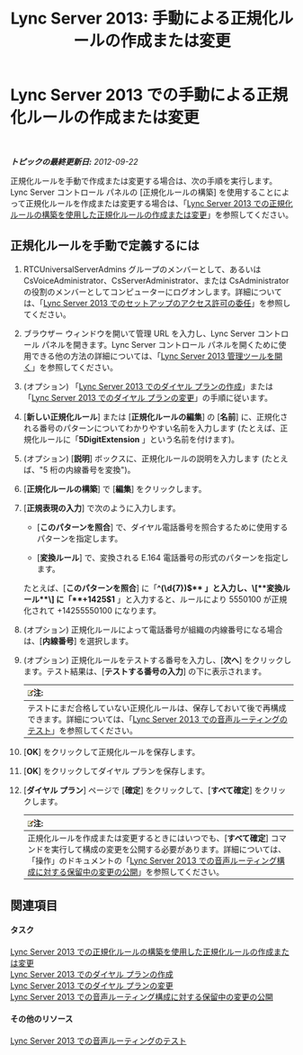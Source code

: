 ﻿---
title: 'Lync Server 2013: 手動による正規化ルールの作成または変更'
TOCTitle: 手動による正規化ルールの作成または変更
ms:assetid: fc0335e6-8830-4cfb-8c64-6aeb98c0a992
ms:mtpsurl: https://technet.microsoft.com/ja-jp/library/Gg413074(v=OCS.15)
ms:contentKeyID: 48274197
ms.date: 05/19/2016
mtps_version: v=OCS.15
ms.translationtype: HT
---

# Lync Server 2013 での手動による正規化ルールの作成または変更

 

_**トピックの最終更新日:** 2012-09-22_

正規化ルールを手動で作成または変更する場合は、次の手順を実行します。 Lync Server コントロール パネルの \[正規化ルールの構築\] を使用することによって正規化ルールを作成または変更する場合は、「[Lync Server 2013 での正規化ルールの構築を使用した正規化ルールの作成または変更](lync-server-2013-create-or-modify-a-normalization-rule-by-using-build-a-normalization-rule.md)」を参照してください。

## 正規化ルールを手動で定義するには

1.  RTCUniversalServerAdmins グループのメンバーとして、あるいは CsVoiceAdministrator、CsServerAdministrator、または CsAdministrator の役割のメンバーとしてコンピューターにログオンします。詳細については、「[Lync Server 2013 でのセットアップのアクセス許可の委任](lync-server-2013-delegate-setup-permissions.md)」を参照してください。

2.  ブラウザー ウィンドウを開いて管理 URL を入力し、Lync Server コントロール パネルを開きます。Lync Server コントロール パネルを開くために使用できる他の方法の詳細については、「[Lync Server 2013 管理ツールを開く](lync-server-2013-open-lync-server-administrative-tools.md)」を参照してください。

3.  (オプション) 「[Lync Server 2013 でのダイヤル プランの作成](lync-server-2013-create-a-dial-plan.md)」または「[Lync Server 2013 でのダイヤル プランの変更](lync-server-2013-modify-a-dial-plan.md)」の手順に従います。

4.  \[**新しい正規化ルール**\] または \[**正規化ルールの編集**\] の \[**名前**\] に、正規化される番号のパターンについてわかりやすい名前を入力します (たとえば、正規化ルールに「**5DigitExtension** 」という名前を付けます)。

5.  (オプション) \[**説明**\] ボックスに、正規化ルールの説明を入力します (たとえば、"5 桁の内線番号を変換")。

6.  \[**正規化ルールの構築**\] で \[**編集**\] をクリックします。

7.  \[**正規表現の入力**\] で次のように入力します。
    
      - \[**このパターンを照合**\] で、ダイヤル電話番号を照合するために使用するパターンを指定します。
    
      - \[**変換ルール**\] で、変換される E.164 電話番号の形式のパターンを指定します。
    
    たとえば、\[**このパターンを照合**\] に「**^(\\d{7})$** 」と入力し、\[**変換ルール**\] に「**+1425$1** 」と入力すると、ルールにより 5550100 が正規化されて +14255550100 になります。

8.  (オプション) 正規化ルールによって電話番号が組織の内線番号になる場合は、\[**内線番号**\] を選択します。

9.  (オプション) 正規化ルールをテストする番号を入力し、\[**次へ**\] をクリックします。テスト結果は、\[**テストする番号の入力**\] の下に表示されます。
    
    <table>
    <thead>
    <tr class="header">
    <th><img src="images/Gg412781.note(OCS.15).gif" title="note" alt="note" />注:</th>
    </tr>
    </thead>
    <tbody>
    <tr class="odd">
    <td>テストにまだ合格していない正規化ルールは、保存しておいて後で再構成できます。詳細については、「<a href="lync-server-2013-test-voice-routing.md">Lync Server 2013 での音声ルーティングのテスト</a>」を参照してください。</td>
    </tr>
    </tbody>
    </table>


10. \[**OK**\] をクリックして正規化ルールを保存します。

11. \[**OK**\] をクリックしてダイヤル プランを保存します。

12. \[**ダイヤル プラン**\] ページで \[**確定**\] をクリックして、\[**すべて確定**\] をクリックします。
    
    <table>
    <thead>
    <tr class="header">
    <th><img src="images/Gg412781.note(OCS.15).gif" title="note" alt="note" />注:</th>
    </tr>
    </thead>
    <tbody>
    <tr class="odd">
    <td>正規化ルールを作成または変更するときにはいつでも、[<strong>すべて確定</strong>] コマンドを実行して構成の変更を公開する必要があります。詳細については、「操作」のドキュメントの「<a href="lync-server-2013-publish-pending-changes-to-the-voice-routing-configuration.md">Lync Server 2013 での音声ルーティング構成に対する保留中の変更の公開</a>」を参照してください。</td>
    </tr>
    </tbody>
    </table>


## 関連項目

#### タスク

[Lync Server 2013 での正規化ルールの構築を使用した正規化ルールの作成または変更](lync-server-2013-create-or-modify-a-normalization-rule-by-using-build-a-normalization-rule.md)  
[Lync Server 2013 でのダイヤル プランの作成](lync-server-2013-create-a-dial-plan.md)  
[Lync Server 2013 でのダイヤル プランの変更](lync-server-2013-modify-a-dial-plan.md)  
[Lync Server 2013 での音声ルーティング構成に対する保留中の変更の公開](lync-server-2013-publish-pending-changes-to-the-voice-routing-configuration.md)  

#### その他のリソース

[Lync Server 2013 での音声ルーティングのテスト](lync-server-2013-test-voice-routing.md)


